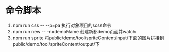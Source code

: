 # 命令脚本
1. npm run css -- --p=pa 执行对象项目的scss命令
2. npm run new -- -n=demoName 创建新都demo页面并watch
3. npm run sprite 将public/demo/tool/spriteContent/input/下面的图片拼接到
public/demo/tool/spriteContent/output/下